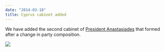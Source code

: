 ```yaml
---
date: "2014-03-18"
title: Cyprus cabinet added
---
```


We have added the second cabinet of [President Anastasiades](http://dev.parlgov.org/data/cyp/cabinet-party/2014-03-14/) that formed after a change in party composition.

![](/images/parliament-european-union.jpg)
